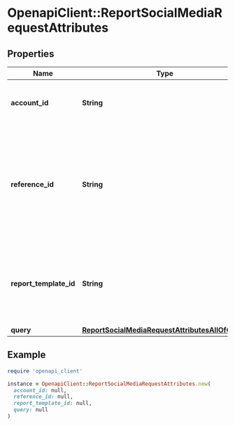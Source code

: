 # OpenapiClient::ReportSocialMediaRequestAttributes

## Properties

| Name | Type | Description | Notes |
| ---- | ---- | ----------- | ----- |
| **account_id** | **String** | Account ID to associate with this Report. | [optional] |
| **reference_id** | **String** | Reference ID to refer to an entity in your user model. This field is deprecated in favor of &#x60;meta.auto-create-account-reference-id&#x60;. | [optional] |
| **report_template_id** | **String** | ID of Verification Template. Starts with &#x60;rptp_&#x60;. You can find your Report Template IDs [here](https://app.withpersona.com/dashboard/report-templates). | [optional] |
| **query** | [**ReportSocialMediaRequestAttributesAllOfQuery**](ReportSocialMediaRequestAttributesAllOfQuery.md) |  |  |

## Example

```ruby
require 'openapi_client'

instance = OpenapiClient::ReportSocialMediaRequestAttributes.new(
  account_id: null,
  reference_id: null,
  report_template_id: null,
  query: null
)
```

